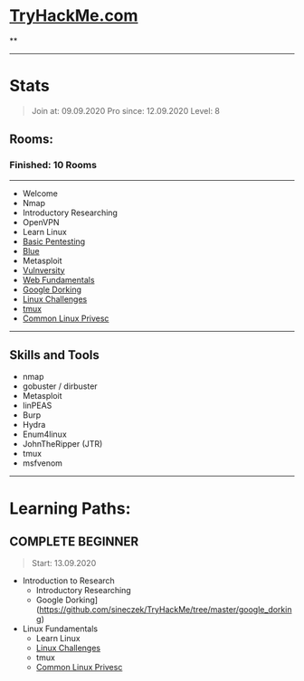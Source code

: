 # [TryHackMe.com](http://tryhackme.com)
**


---
# Stats
>Join at: 09.09.2020
>Pro since: 12.09.2020
Level: 8

## Rooms:
### Finished: 10 Rooms
***
- Welcome
- Nmap
- Introductory Researching
- OpenVPN
- Learn Linux
- [Basic Pentesting](https://github.com/sineczek/TryHackMe/tree/master/basic_pentesting)
- [Blue](https://github.com/sineczek/TryHackMe/tree/master/blue)
- Metasploit
- [Vulnversity](https://github.com/sineczek/TryHackMe/tree/master/vulnversity)
- [Web Fundamentals](https://github.com/sineczek/TryHackMe/tree/master/web_fundamentls)
- [Google Dorking](https://github.com/sineczek/TryHackMe/tree/master/google_dorking)
- [Linux Challenges](https://github.com/sineczek/TryHackMe/tree/master/linux_challenges)
- [tmux](https://github.com/sineczek/TryHackMe/tree/master/tmux)
- [Common Linux Privesc](https://github.com/sineczek/TryHackMe/tree/master/common_linux_privesc)
***

## Skills and Tools
- nmap
- gobuster / dirbuster
- Metasploit
- linPEAS
- Burp
- Hydra
- Enum4linux
- JohnTheRipper (JTR)
- tmux
- msfvenom

***

# Learning Paths: 

## COMPLETE BEGINNER 
> Start: 13.09.2020 

- Introduction to Research  
	- Introductory Researching
	- Google Dorking](https://github.com/sineczek/TryHackMe/tree/master/google_dorking)
- Linux Fundamentals 
	- Learn Linux
	- [Linux Challenges](https://github.com/sineczek/TryHackMe/tree/master/linux_challenges)
	- tmux
	- [Common Linux Privesc](https://github.com/sineczek/TryHackMe/tree/master/common_linux_privesc)